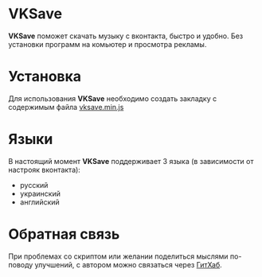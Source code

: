 VKSave
======

**VKSave** поможет скачать музыку с вконтакта, быстро и удобно.
Без установки программ на комьютер и просмотра рекламы.

Установка
========
Для использования **VKSave** необходимо создать закладку
с содержимым файла [vksave.min.js](//raw.github.com/coderaiser/vkcrypt/master/min/vksave.min.js)

Языки
========
В настоящий момент **VKSave** поддерживает 3 языка (в зависимости от настрояк вконтакта):
- русский
- украинский
- английский


Обратная связь
========
При проблемах со скриптом или желании поделиться мыслями по-поводу улучшений,
с автором можно связаться через [ГитХаб](https://github.com/coderaiser/vkcrypt/issues).
